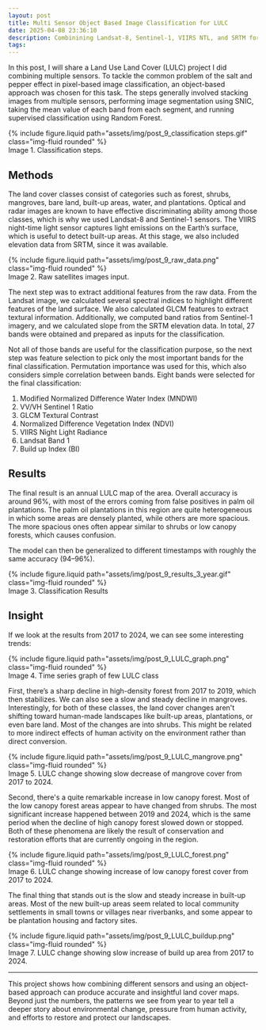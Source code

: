 ```yaml
---
layout: post
title: Multi Sensor Object Based Image Classification for LULC
date: 2025-04-08 23:36:10
description: Combinining Landsat-8, Sentinel-1, VIIRS NTL, and SRTM for object based image classification using SNIC and Random Forest 
tags: 
---
```


In this post, I will share a Land Use Land Cover (LULC) project I did combining multiple sensors. To tackle the common problem of the salt and pepper effect in pixel-based image classification, an object-based approach was chosen for this task. The steps generally involved stacking images from multiple sensors, performing image segmentation using SNIC, taking the mean value of each band from each segment, and running supervised classification using Random Forest.

<div class="row mt-3">
    <div class="col-sm mt-3 mt-md-0">
        {% include figure.liquid path="assets/img/post_9_classification steps.gif" class="img-fluid rounded" %}
    </div>
</div>
<div class="caption">
    Image 1. Classification steps.
</div>


## Methods

The land cover classes consist of categories such as forest, shrubs, mangroves, bare land, built-up areas, water, and plantations. Optical and radar images are known to have effective discriminating ability among those classes, which is why we used Landsat-8 and Sentinel-1 sensors. The VIIRS night-time light sensor captures light emissions on the Earth’s surface, which is useful to detect built-up areas. At this stage, we also included elevation data from SRTM, since it was available.

<div class="row mt-3">
    <div class="col-sm mt-3 mt-md-0">
        {% include figure.liquid path="assets/img/post_9_raw_data.png" class="img-fluid rounded" %}
    </div>
</div>
<div class="caption">
    Image 2. Raw satellites images input.
</div>

The next step was to extract additional features from the raw data. From the Landsat image, we calculated several spectral indices to highlight different features of the land surface. We also calculated GLCM features to extract textural information. Additionally, we computed band ratios from Sentinel-1 imagery, and we calculated slope from the SRTM elevation data. In total, 27 bands were obtained and prepared as inputs for the classification.

Not all of those bands are useful for the classification purpose, so the next step was feature selection to pick only the most important bands for the final classification. Permutation importance was used for this, which also considers simple correlation between bands. Eight bands were selected for the final classification:

1. Modified Normalized Difference Water Index (MNDWI)
2. VV/VH Sentinel 1 Ratio
3. GLCM Textural Contrast
5. Normalized Difference Vegetation Index (NDVI)
6. VIIRS Night Light Radiance
7. Landsat Band 1
8. Build up Index (BI)


## Results

The final result is an annual LULC map of the area. Overall accuracy is around 96%, with most of the errors coming from false positives in palm oil plantations. The palm oil plantations in this region are quite heterogeneous in which some areas are densely planted, while others are more spacious. The more spacious ones often appear similar to shrubs or low canopy forests, which causes confusion.

The model can then be generalized to different timestamps with roughly the same accuracy (94–96%).

<div class="row mt-3">
    <div class="col-sm mt-3 mt-md-0">
        {% include figure.liquid path="assets/img/post_9_results_3_year.gif" class="img-fluid rounded" %}
    </div>
</div>
<div class="caption">
    Image 3. Classification Results
</div>


## Insight

If we look at the results from 2017 to 2024, we can see some interesting trends:

<div class="row mt-3">
    <div class="col-sm mt-3 mt-md-0">
        {% include figure.liquid path="assets/img/post_9_LULC_graph.png" class="img-fluid rounded" %}
    </div>
</div>
<div class="caption">
    Image 4. Time series graph of few LULC class
</div>

First, there’s a sharp decline in high-density forest from 2017 to 2019, which then stabilizes. We can also see a slow and steady decline in mangroves. Interestingly, for both of these classes, the land cover changes aren't shifting toward human-made landscapes like built-up areas, plantations, or even bare land. Most of the changes are into shrubs. This might be related to more indirect effects of human activity on the environment rather than direct conversion.

<div class="row mt-3">
    <div class="col-sm mt-3 mt-md-0">
        {% include figure.liquid path="assets/img/post_9_LULC_mangrove.png" class="img-fluid rounded" %}
    </div>
</div>
<div class="caption">
    Image 5. LULC change showing slow decrease of mangrove cover from 2017 to 2024.
</div>

Second, there's a quite remarkable increase in low canopy forest. Most of the low canopy forest areas appear to have changed from shrubs. The most significant increase happened between 2019 and 2024, which is the same period when the decline of high canopy forest slowed down or stopped. Both of these phenomena are likely the result of conservation and restoration efforts that are currently ongoing in the region.

<div class="row mt-3">
    <div class="col-sm mt-3 mt-md-0">
        {% include figure.liquid path="assets/img/post_9_LULC_forest.png" class="img-fluid rounded" %}
    </div>
</div>
<div class="caption">
    Image 6. LULC change showing increase of low canopy forest cover from 2017 to 2024.
</div>

The final thing that stands out is the slow and steady increase in built-up areas. Most of the new built-up areas seem related to local community settlements in small towns or villages near riverbanks, and some appear to be plantation housing and factory sites.

<div class="row mt-3">
    <div class="col-sm mt-3 mt-md-0">
        {% include figure.liquid path="assets/img/post_9_LULC_buildup.png" class="img-fluid rounded" %}
    </div>
</div>
<div class="caption">
    Image 7. LULC change showing slow increase of build up area from 2017 to 2024.
</div>

---

This project shows how combining different sensors and using an object-based approach can produce accurate and insightful land cover maps. Beyond just the numbers, the patterns we see from year to year tell a deeper story about environmental change, pressure from human activity, and efforts to restore and protect our landscapes.